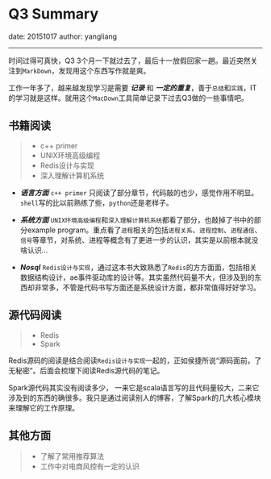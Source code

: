 # Q3 Summary
date: 20151017
author: yangliang
 
 
-----
时间过得可真快，Q3 3个月一下就过去了，最后十一放假回家一趟。最近突然关注到`MarkDown`，发现用这个东西写作就是爽。

工作一年多了，越来越发现学习是需要 ***记录*** 和 ***一定的重复***，善于`总结`和`实践`，IT的学习就是这样。就用这个`MacDown`工具简单记录下过去Q3做的一些事情吧。

## 书籍阅读
>* c++ primer
>* UNIX环境高级编程
>* Redis设计与实现
>* 深入理解计算机系统

* ***语言方面*** `c++ primer` 只阅读了部分章节，代码敲的也少，感觉作用不明显。`shell`写的比以前熟练了些，`python`还是老样子。

* ***系统方面*** `UNIX环境高级编程`和`深入理解计算机系统`都看了部分，也敲掉了书中的部分example program。重点看了`进程`相关的包括`进程关系`、`进程控制`、`进程通信`、`信号`等章节，对系统、进程等概念有了更进一步的认识，其实是以前根本就没啥认识...

* ***Nosql*** `Redis设计与实现`，通过这本书大致熟悉了`Redis`的方方面面，包括相关数据结构设计，ae事件驱动库的设计等。其实虽然代码量不大，但涉及到的东西却非常多，不管是代码书写方面还是系统设计方面，都非常值得好好学习。

## 源代码阅读
>* Redis
>* Spark

Redis源码的阅读是结合阅读`Redis设计与实现`一起的，正如侯捷所说“源码面前，了无秘密”。后面会梳理下阅读Redis源代码的笔记。

Spark源代码其实没有阅读多少， 一来它是scala语言写的且代码量较大，二来它涉及到的东西的确很多。我只是通过阅读别人的博客，了解Spark的几大核心模块来理解它的工作原理。

## 其他方面
>* 了解了常用推荐算法
>* 工作中对电商风控有一定的认识
